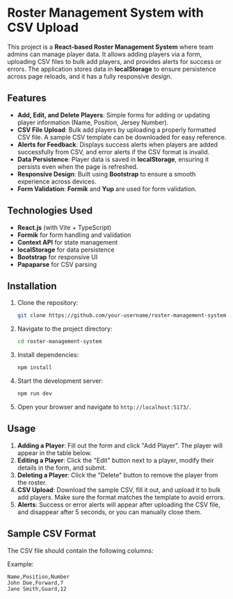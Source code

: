 # Roster Management System with CSV Upload

This project is a **React-based Roster Management System** where team admins can manage player data. It allows adding players via a form, uploading CSV files to bulk add players, and provides alerts for success or errors. The application stores data in **localStorage** to ensure persistence across page reloads, and it has a fully responsive design.

## Features

- **Add, Edit, and Delete Players**: Simple forms for adding or updating player information (Name, Position, Jersey Number).
- **CSV File Upload**: Bulk add players by uploading a properly formatted CSV file. A sample CSV template can be downloaded for easy reference.
- **Alerts for Feedback**: Displays success alerts when players are added successfully from CSV, and error alerts if the CSV format is invalid.
- **Data Persistence**: Player data is saved in **localStorage**, ensuring it persists even when the page is refreshed.
- **Responsive Design**: Built using **Bootstrap** to ensure a smooth experience across devices.
- **Form Validation**: **Formik** and **Yup** are used for form validation.

## Technologies Used

- **React.js** (with Vite + TypeScript)
- **Formik** for form handling and validation
- **Context API** for state management
- **localStorage** for data persistence
- **Bootstrap** for responsive UI
- **Papaparse** for CSV parsing

## Installation

1. Clone the repository:

   ```bash
   git clone https://github.com/your-username/roster-management-system.git
   ```

2. Navigate to the project directory:

   ```bash
   cd roster-management-system
   ```

3. Install dependencies:

   ```bash
   npm install
   ```

4. Start the development server:

   ```bash
   npm run dev
   ```

5. Open your browser and navigate to `http://localhost:5173/`.

## Usage

1. **Adding a Player**: Fill out the form and click "Add Player". The player will appear in the table below.
2. **Editing a Player**: Click the "Edit" button next to a player, modify their details in the form, and submit.
3. **Deleting a Player**: Click the "Delete" button to remove the player from the roster.
4. **CSV Upload**: Download the sample CSV, fill it out, and upload it to bulk add players. Make sure the format matches the template to avoid errors.
5. **Alerts**: Success or error alerts will appear after uploading the CSV file, and disappear after 5 seconds, or you can manually close them.

## Sample CSV Format

The CSV file should contain the following columns:

Example:

```csv
Name,Position,Number
John Doe,Forward,7
Jane Smith,Guard,12
```
